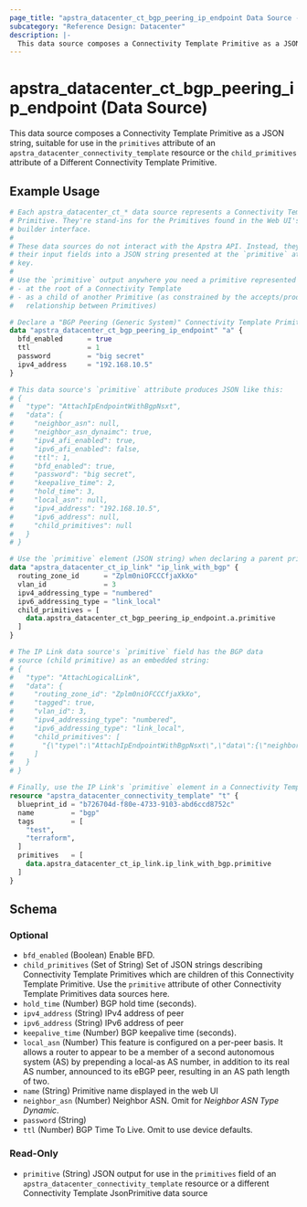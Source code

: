 ```yaml
---
page_title: "apstra_datacenter_ct_bgp_peering_ip_endpoint Data Source - terraform-provider-apstra"
subcategory: "Reference Design: Datacenter"
description: |-
  This data source composes a Connectivity Template Primitive as a JSON string, suitable for use in the primitives attribute of an apstra_datacenter_connectivity_template resource or the child_primitives attribute of a Different Connectivity Template Primitive.
---
```


# apstra_datacenter_ct_bgp_peering_ip_endpoint (Data Source)

This data source composes a Connectivity Template Primitive as a JSON string, suitable for use in the `primitives` attribute of an `apstra_datacenter_connectivity_template` resource or the `child_primitives` attribute of a Different Connectivity Template Primitive.


## Example Usage

```terraform
# Each apstra_datacenter_ct_* data source represents a Connectivity Template
# Primitive. They're stand-ins for the Primitives found in the Web UI's CT
# builder interface.
#
# These data sources do not interact with the Apstra API. Instead, they assemble
# their input fields into a JSON string presented at the `primitive` attribute
# key.
#
# Use the `primitive` output anywhere you need a primitive represented as JSON:
# - at the root of a Connectivity Template
# - as a child of another Primitive (as constrained by the accepts/produces
#   relationship between Primitives)

# Declare a "BGP Peering (Generic System)" Connectivity Template Primitive:
data "apstra_datacenter_ct_bgp_peering_ip_endpoint" "a" {
  bfd_enabled      = true
  ttl              = 1
  password         = "big secret"
  ipv4_address     = "192.168.10.5"
}

# This data source's `primitive` attribute produces JSON like this:
# {
#   "type": "AttachIpEndpointWithBgpNsxt",
#   "data": {
#     "neighbor_asn": null,
#     "neighbor_asn_dynaimc": true,
#     "ipv4_afi_enabled": true,
#     "ipv6_afi_enabled": false,
#     "ttl": 1,
#     "bfd_enabled": true,
#     "password": "big secret",
#     "keepalive_time": 2,
#     "hold_time": 3,
#     "local_asn": null,
#     "ipv4_address": "192.168.10.5",
#     "ipv6_address": null,
#     "child_primitives": null
#   }
# }

# Use the `primitive` element (JSON string) when declaring a parent primitive:
data "apstra_datacenter_ct_ip_link" "ip_link_with_bgp" {
  routing_zone_id      = "Zplm0niOFCCCfjaXkXo"
  vlan_id              = 3
  ipv4_addressing_type = "numbered"
  ipv6_addressing_type = "link_local"
  child_primitives = [
    data.apstra_datacenter_ct_bgp_peering_ip_endpoint.a.primitive
  ]
}

# The IP Link data source's `primitive` field has the BGP data
# source (child primitive) as an embedded string:
# {
#   "type": "AttachLogicalLink",
#   "data": {
#     "routing_zone_id": "Zplm0niOFCCCfjaXkXo",
#     "tagged": true,
#     "vlan_id": 3,
#     "ipv4_addressing_type": "numbered",
#     "ipv6_addressing_type": "link_local",
#     "child_primitives": [
#       "{\"type\":\"AttachIpEndpointWithBgpNsxt\",\"data\":{\"neighbor_asn\":null,\"neighbor_asn_dynaimc\":true,\"ipv4_afi_enabled\":true,\"ipv6_afi_enabled\":false,\"ttl\":1,\"bfd_enabled\":true,\"password\":\"big secret\",\"keepalive_time\":null,\"hold_time\":null,\"local_asn\":null,\"ipv4_address\":\"192.168.10.5\",\"ipv6_address\":null,\"child_primitives\":null}}"
#     ]
#   }
# }

# Finally, use the IP Link's `primitive` element in a Connectivity Template:
resource "apstra_datacenter_connectivity_template" "t" {
  blueprint_id = "b726704d-f80e-4733-9103-abd6ccd8752c"
  name         = "bgp"
  tags         = [
    "test",
    "terraform",
  ]
  primitives   = [
    data.apstra_datacenter_ct_ip_link.ip_link_with_bgp.primitive
  ]
}
```

<!-- schema generated by tfplugindocs -->
## Schema

### Optional

- `bfd_enabled` (Boolean) Enable BFD.
- `child_primitives` (Set of String) Set of JSON strings describing Connectivity Template Primitives which are children of this Connectivity Template Primitive. Use the `primitive` attribute of other Connectivity Template Primitives data sources here.
- `hold_time` (Number) BGP hold time (seconds).
- `ipv4_address` (String) IPv4 address of peer
- `ipv6_address` (String) IPv6 address of peer
- `keepalive_time` (Number) BGP keepalive time (seconds).
- `local_asn` (Number) This feature is configured on a per-peer basis. It allows a router to appear to be a member of a second autonomous system (AS) by prepending a local-as AS number, in addition to its real AS number, announced to its eBGP peer, resulting in an AS path length of two.
- `name` (String) Primitive name displayed in the web UI
- `neighbor_asn` (Number) Neighbor ASN. Omit for *Neighbor ASN Type Dynamic*.
- `password` (String)
- `ttl` (Number) BGP Time To Live. Omit to use device defaults.

### Read-Only

- `primitive` (String) JSON output for use in the `primitives` field of an `apstra_datacenter_connectivity_template` resource or a different Connectivity Template JsonPrimitive data source
